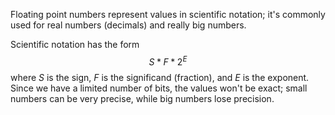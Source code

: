 ---
---
Floating point numbers represent values in scientific notation; it's commonly used for real numbers (decimals) and really big numbers.

Scientific notation has the form 
$$
S * F * 2^E
$$
 where $S$ is the sign, $F$ is the significand (fraction), and $E$ is the exponent. Since we have a limited number of bits, the values won't be exact; small numbers can be very precise, while big numbers lose precision.